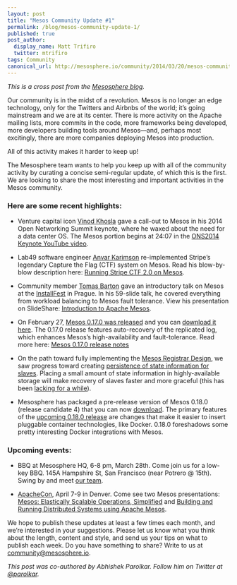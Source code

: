 ```yaml
---
layout: post
title: "Mesos Community Update #1"
permalink: /blog/mesos-community-update-1/
published: true
post_author:
  display_name: Matt Trifiro
  twitter: mtrifiro
tags: Community
canonical_url: http://mesosphere.io/community/2014/03/20/mesos-community-update-1/
---
```


_This is a cross post from the [Mesosphere blog](http://mesosphere.io/community/2014/03/20/mesos-community-update-1/)._

Our community is in the midst of a revolution. Mesos is no longer an edge technology, only for the Twitters and Airbnbs of the world; it’s going mainstream and we are at its center. There is more activity on the Apache mailing lists, more commits in the code, more frameworks being developed, more developers building tools around Mesos—and, perhaps most excitingly, there are more companies deploying Mesos into production.

All of this activity makes it harder to keep up!

The Mesosphere team wants to help you keep up with all of the community activity by curating a concise semi-regular update, of which this is the first. We are looking to share the most interesting and important activities in the Mesos community.

### Here are some recent highlights:

* Venture capital icon [Vinod Khosla](http://en.wikipedia.org/wiki/Vinod_Khosla) gave a call-out to Mesos in his 2014 Open Networking Summit keynote, where he waxed about the need for a data center OS. The Mesos portion begins at 24:07 in the [ONS2014 Keynote YouTube video](http://youtu.be/q61VkqZRjck?t=24m7s%20).

* Lab49 software engineer [Anvar Karimson](https://twitter.com/anvarkarimson) re-implemented Stripe’s legendary Capture the Flag (CTF) system on Mesos. Read his blow-by-blow description here: [Running Stripe CTF 2.0 on Mesos](http://karimson.com/posts/ctf-mesos/).

* Community member [Tomas Barton](https://twitter.com/barton_tomas) gave an introductory talk on Mesos at the [InstallFest](http://www.installfest.cz/if14/) in Prague. In his 59-slide talk, he covered everything from workload balancing to Mesos fault tolerance. View his presentation on SlideShare: [Introduction to Apache Mesos](http://www.slideshare.net/tomasbart/introduction-to-apache-mesos).

* On February 27, [Mesos 0.17.0 was released](http://mesos.apache.org/blog/mesos-0-17-0-released-featuring-autorecovery/) and you can [download it here](http://mesosphere.io/downloads/#apache-mesos-0.17.0). The 0.17.0 release features auto-recovery of the replicated log, which enhances Mesos’s high-availability and fault-tolerance. Read more here: [Mesos 0.17.0 release notes](https://issues.apache.org/jira/secure/ReleaseNote.jspa?projectId=12311242&version=12325669)

* On the path toward fully implementing the [Mesos Registrar Design](https://cwiki.apache.org/confluence/display/MESOS/Registrar+Design+Document), we saw progress toward creating [persistence of state information for slaves](https://issues.apache.org/jira/browse/MESOS-764). Placing a small amount of state information in highly-available storage will make recovery of slaves faster and more graceful (this has been [lacking for a while](http://https//issues.apache.org/jira/browse/MESOS-295)).

* Mesosphere has packaged a pre-release version of Mesos 0.18.0 (release candidate 4) that you can now [download](http://mesosphere.io/downloads/#apache-mesos-0.18.0-rc4). The primary features of the [upcoming 0.18.0 release](https://github.com/apache/mesos/blob/0.18.0-rc4/CHANGELOG) are changes that make it easier to insert pluggable container technologies, like Docker. 0.18.0 foreshadows some pretty interesting Docker integrations with Mesos.

### Upcoming events:

* BBQ at Mesosphere HQ, 6-8 pm, March 28th. Come join us for a low-key BBQ. 145A Hampshire St, San Francisco (near Potrero @ 15th). Swing by and meet [our team](http://mesosphere.io/team/).

* [ApacheCon](http://apacheconnorthamerica2014.sched.org/), April 7-9 in Denver. Come see two Mesos presentations: [Mesos: Elastically Scalable Operations, Simplified](http://apacheconnorthamerica2014.sched.org/event/d83ffc7d7c56620474eac1a2d8f09967) and [Building and Running Distributed Systems using Apache Mesos](http://apacheconnorthamerica2014.sched.org/event/803cb2a6f321ee02957b1c4eb4ebc01c).

We hope to publish these updates at least a few times each month, and we’re interested in your suggestions. Please let us know what you think about the length, content and style, and send us your tips on what to publish each week. Do you have something to share? Write to us at [community@mesosphere.io](mailto:community@mesosphere.io).

_This post was co-authored by Abhishek Parolkar. Follow him on Twitter at [@parolkar](https://twitter.com/parolkar)._ 